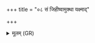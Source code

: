 +++
title = "०८ सं जिहीष्वामुक्था यक्ष्माद्"

+++
<details><summary>मूलम् (GR)</summary>

सं जिहीष्वामुक्था यक्ष्माद्  
आरुक्षो लोकम् उत्तमम् ।  
अपा जीवसि पात्रेण-  
-अधि जीवपुरा इहि ॥
</details>